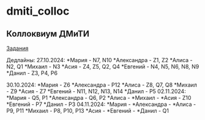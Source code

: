 # dmiti_colloc
## Коллоквиум ДМиТИ

[Задания](https://docs.google.com/document/d/1Dv_6AIhxg_3ezu6VMcEnMpyfRzgym9l8PmE4ULGfjgM/edit?tab=t.0)

Дедлайны:
27.10.2024:
	*Мария - N7, N10
	*Александра - Z1, Z2
	*Алиса - N2, Q1
	*Михаил - N3
	*Асия - Z4, Z5, Q2, Q4
	*Евгений - N4, N5, N6, N8, N9
	*Данил - Z3, P4, P6
	
30.10.2024:
	*Мария - Z6
	*Александра - P12
	*Алиса - Z8, Q7, Q8
	*Михаил - Z9
	*Асия - Z7
	*Евгений - N11, N12, N13, N14
	*Данил - P5
02.11.2024:
	*Мария - Q5, P1
	*Александра - Q6, P2
	*Алиса - 
	*Михаил - 
	*Асия - Z10
	*Евгений - P7
	*Данил - P3
04.11.2024:
	*Мария - 
	*Александра - 
	*Алиса - P9, P11
	*Михаил - P8, P10, P13
	*Асия - 
	*Евгений - 
	*Данил - Q1
	
